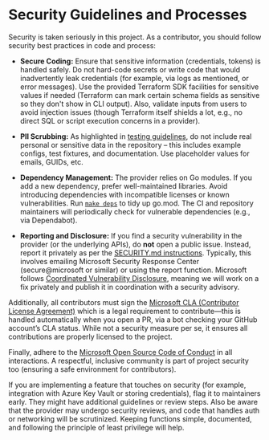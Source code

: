 # Security Guidelines and Processes

Security is taken seriously in this project. As a contributor, you should follow security best practices in code and process:

- **Secure Coding:** Ensure that sensitive information (credentials, tokens) is handled safely. Do not hard-code secrets or write code that would inadvertently leak credentials (for example, via logs as mentioned, or error messages). Use the provided Terraform SDK facilities for sensitive values if needed (Terraform can mark certain schema fields as sensitive so they don't show in CLI output). Also, validate inputs from users to avoid injection issues (though Terraform itself shields a lot, e.g., no direct SQL or script execution concerns in a provider).

- **PII Scrubbing:** As highlighted in [testing guidelines](https://github.com/microsoft/terraform-provider-power-platform/blob/main/DEVELOPER.md#:~:text=Caution), do not include real personal or sensitive data in the repository – this includes example configs, test fixtures, and documentation. Use placeholder values for emails, GUIDs, etc.

- **Dependency Management:** The provider relies on Go modules. If you add a new dependency, prefer well-maintained libraries. Avoid introducing dependencies with incompatible licenses or known vulnerabilities. Run [`make deps`](https://github.com/microsoft/terraform-provider-power-platform/blob/main/DEVELOPER.md#:~:text=Adding%20Dependencies) to tidy up go.mod. The CI and repository maintainers will periodically check for vulnerable dependencies (e.g., via Dependabot).

- **Reporting and Disclosure:** If you find a security vulnerability in the provider (or the underlying APIs), do **not** open a public issue. Instead, report it privately as per the [SECURITY.md instructions](https://github.com/microsoft/terraform-provider-power-platform/blob/main/SECURITY.md#:~:text=Reporting%20Security%20Issues). Typically, this involves emailing Microsoft Security Response Center (secure@microsoft or similar) or using the report function. Microsoft follows [Coordinated Vulnerability Disclosure](https://github.com/microsoft/terraform-provider-power-platform/blob/main/SECURITY.md#:~:text=If%20you%20believe%20you%20have,to%20us%20as%20described%20below), meaning we will work on a fix privately and publish it in coordination with a security advisory.

Additionally, all contributors must sign the [Microsoft CLA (Contributor License Agreement)](https://github.com/microsoft/terraform-provider-power-platform/blob/main/CONTRIBUTING.md#:~:text=This%20project%20welcomes%20contributions%20and,com) which is a legal requirement to contribute—this is handled automatically when you open a PR, via a bot checking your GitHub account’s CLA status. While not a security measure per se, it ensures all contributions are properly licensed to the project.

Finally, adhere to the [Microsoft Open Source Code of Conduct](https://github.com/microsoft/terraform-provider-power-platform/blob/main/CONTRIBUTING.md#:~:text=This%20project%20has%20adopted%20the,any%20additional%20questions%20or%20comments) in all interactions. A respectful, inclusive community is part of project security too (ensuring a safe environment for contributors).

If you are implementing a feature that touches on security (for example, integration with Azure Key Vault or storing credentials), flag it to maintainers early. They might have additional guidelines or review steps. Also be aware that the provider may undergo security reviews, and code that handles auth or networking will be scrutinized. Keeping functions simple, documented, and following the principle of least privilege will help.
